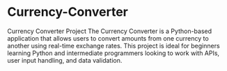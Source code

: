 # Currency-Converter
Currency Converter Project The Currency Converter is a Python-based application that allows users to convert amounts from one currency to another using real-time exchange rates. This project is ideal for beginners learning Python and intermediate programmers looking to work with APIs, user input handling, and data validation.  

